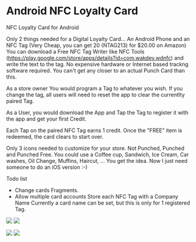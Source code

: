 # Android NFC Loyalty Card
NFC Loyalty Card for Android

Only 2 things needed for a Digital Loyalty Card...  An Android Phone and an NFC Tag (Very Cheap, you can get 20 (NTAG213) for $20.00 on Amazon) You can download a Free NFC Tag Writer like NFC Tools (https://play.google.com/store/apps/details?id=com.wakdev.wdnfc) and write the text to the tag.  No expensive hardware or Internet based trackng software required.  You can't get any closer to an actual Punch Card than this.

As a store owner You would program a Tag to whatever you wish.  If you change the tag, all users will need to reset the app to clear the currentlty paired Tag.

As a User, you would download the App and Tap the Tag to register it with the app and get your first Credit.

Each Tap on the paired NFC Tag earns 1 credit. Once the "FREE" item is redeemed, the card clears to start over.

Only 3 icons needed to customize for your store.  Not Punched, Punched and Punched Free.
You could use a Coffee cup, Sandwich, Ice Cream, Car washes, Oil Change, Muffins, Haircut, ...  You get the idea.
Now I just need someone to do an iOS version :-)

Todo list

* Change cards Fragments.
* Allow multiple card accounts
	Store each NFC Tag with a Company Name
		Currently a card name can be set, but this is only for 1 registered Tag.


<img src="http://www.soboapps.com/wp-content/uploads/2015/05/device-2016-03-28-180917.png">  <img src="http://www.soboapps.com/wp-content/uploads/2015/05/device-2016-03-28-180954.png">

<img src="http://www.soboapps.com/wp-content/uploads/2015/05/device-2016-03-28-181018.png">  <img src="http://www.soboapps.com/wp-content/uploads/2015/05/device-2016-03-28-181039.png">

